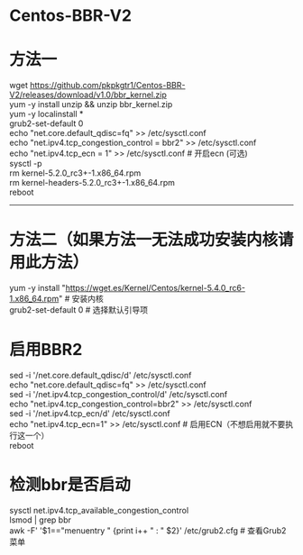 # Centos-BBR-V2
# 方法一
wget https://github.com/pkpkgtr1/Centos-BBR-V2/releases/download/v1.0/bbr_kernel.zip  
yum -y install unzip && unzip bbr_kernel.zip  
yum -y localinstall *  
grub2-set-default 0  
echo "net.core.default_qdisc=fq" >> /etc/sysctl.conf  
echo "net.ipv4.tcp_congestion_control = bbr2" >> /etc/sysctl.conf  
echo "net.ipv4.tcp_ecn = 1" >> /etc/sysctl.conf   # 开启ecn (可选)  
sysctl -p  
rm kernel-5.2.0_rc3+-1.x86_64.rpm  
rm kernel-headers-5.2.0_rc3+-1.x86_64.rpm  
reboot  



--------------------------------------------------------------------------------------------
# 方法二（如果方法一无法成功安装内核请用此方法）
yum -y install "https://wget.es/Kernel/Centos/kernel-5.4.0_rc6-1.x86_64.rpm"  # 安装内核  
grub2-set-default 0  # 选择默认引导项  
# 启用BBR2
sed -i '/net.core.default_qdisc/d' /etc/sysctl.conf  
echo "net.core.default_qdisc=fq" >> /etc/sysctl.conf  
sed -i '/net.ipv4.tcp_congestion_control/d' /etc/sysctl.conf  
echo "net.ipv4.tcp_congestion_control=bbr2" >> /etc/sysctl.conf  
sed -i '/net.ipv4.tcp_ecn/d' /etc/sysctl.conf  
echo "net.ipv4.tcp_ecn=1" >> /etc/sysctl.conf # 启用ECN（不想启用就不要执行这一个）   
reboot

# 检测bbr是否启动
sysctl net.ipv4.tcp_available_congestion_control  
lsmod | grep bbr  
awk -F\' '$1=="menuentry " {print i++ " : " $2}' /etc/grub2.cfg     # 查看Grub2菜单  
